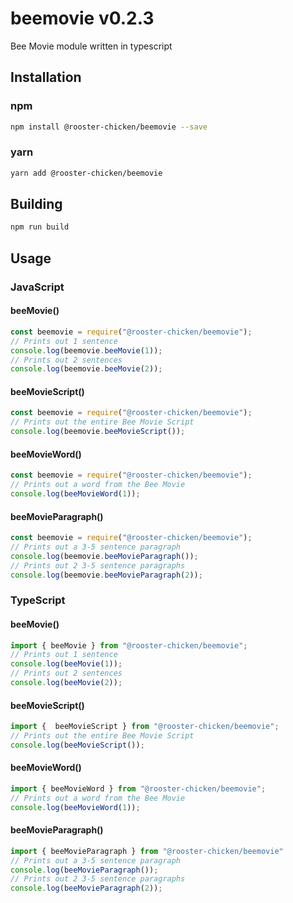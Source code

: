 # beemovie v0.2.3
Bee Movie module written in typescript

## Installation

### npm

```sh
npm install @rooster-chicken/beemovie --save
```

### yarn

```sh
yarn add @rooster-chicken/beemovie
```

## Building

```sh
npm run build
```

## Usage

### JavaScript

#### beeMovie()

```javascript
const beemovie = require("@rooster-chicken/beemovie");
// Prints out 1 sentence
console.log(beemovie.beeMovie(1));
// Prints out 2 sentences
console.log(beemovie.beeMovie(2));
```

#### beeMovieScript()

```javascript
const beemovie = require("@rooster-chicken/beemovie");
// Prints out the entire Bee Movie Script
console.log(beemovie.beeMovieScript());
```

#### beeMovieWord()

```javascript
const beemovie = require("@rooster-chicken/beemovie");
// Prints out a word from the Bee Movie
console.log(beeMovieWord(1));
```

#### beeMovieParagraph()

```javascript
const beemovie = require("@rooster-chicken/beemovie");
// Prints out a 3-5 sentence paragraph
console.log(beemovie.beeMovieParagraph());
// Prints out 2 3-5 sentence paragraphs
console.log(beemovie.beeMovieParagraph(2));
```

### TypeScript

#### beeMovie()

```typescript
import { beeMovie } from "@rooster-chicken/beemovie";
// Prints out 1 sentence
console.log(beeMovie(1));
// Prints out 2 sentences
console.log(beeMovie(2));
```

#### beeMovieScript()

```typescript
import {  beeMovieScript } from "@rooster-chicken/beemovie";
// Prints out the entire Bee Movie Script
console.log(beeMovieScript());
```

#### beeMovieWord()

```typescript
import { beeMovieWord } from "@rooster-chicken/beemovie";
// Prints out a word from the Bee Movie
console.log(beeMovieWord(1));
```

#### beeMovieParagraph()

```typescript
import { beeMovieParagraph } from "@rooster-chicken/beemovie"
// Prints out a 3-5 sentence paragraph
console.log(beeMovieParagraph());
// Prints out 2 3-5 sentence paragraphs
console.log(beeMovieParagraph(2));
```
